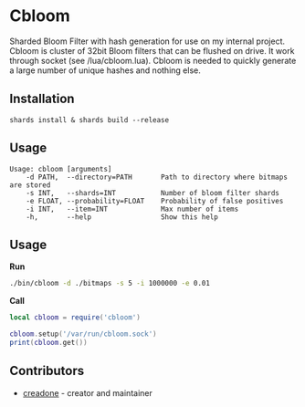 # Cbloom

Sharded Bloom Filter with hash generation for use on my internal project. Cbloom is cluster of 32bit Bloom filters that can be flushed on drive. It work through socket (see /lua/cbloom.lua). Cbloom is needed to quickly generate a large number of unique hashes and nothing else.

## Installation

`shards install & shards build --release`

## Usage

```
Usage: cbloom [arguments]
    -d PATH,  --directory=PATH       Path to directory where bitmaps are stored
    -s INT,   --shards=INT           Number of bloom filter shards
    -e FLOAT, --probability=FLOAT    Probability of false positives
    -i INT,   --item=INT             Max number of items
    -h,       --help                 Show this help
```

## Usage

**Run**
```sh
./bin/cbloom -d ./bitmaps -s 5 -i 1000000 -e 0.01
```

**Call**
```lua
local cbloom = require('cbloom')

cbloom.setup('/var/run/cbloom.sock')
print(cbloom.get())
```

## Contributors

- [creadone](https://github.com/creadone) - creator and maintainer

